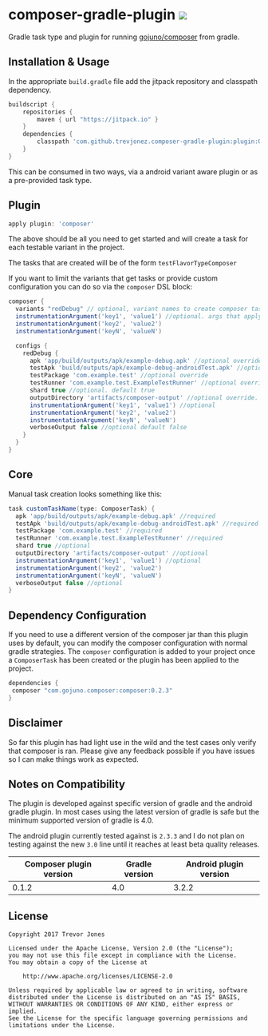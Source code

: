 composer-gradle-plugin [![](https://jitpack.io/v/trevjonez/composer-gradle-plugin.svg)](https://jitpack.io/#trevjonez/composer-gradle-plugin)
====
Gradle task type and plugin for running [gojuno/composer](https://github.com/gojuno/composer) from gradle.

Installation & Usage
--------------------
In the appropriate `build.gradle` file add the jitpack repository and classpath dependency.
```groovy
buildscript {
    repositories {
        maven { url "https://jitpack.io" }
    }
    dependencies {
        classpath 'com.github.trevjonez.composer-gradle-plugin:plugin:0.1.2'
    }
}
```

This can be consumed in two ways, via a android variant aware plugin or as a pre-provided task type.

Plugin
----
```groovy
apply plugin: 'composer'
```
The above should be all you need to get started and will create a task for each testable variant in the project.

The tasks that are created will be of the form `testFlavorTypeComposer`

If you want to limit the variants that get tasks or provide custom configuration you can do so via the `composer` DSL block:
```groovy
composer {
  variants "redDebug" // optional, variant names to create composer tasks for. If empty all testable variants will receive a task.
  instrumentationArgument('key1', 'value1') //optional. args that apply to all created tasks
  instrumentationArgument('key2', 'value2')
  instrumentationArgument('keyN', 'valueN')

  configs { 
    redDebug {
      apk 'app/build/outputs/apk/example-debug.apk' //optional override
      testApk 'build/outputs/apk/example-debug-androidTest.apk' //optional override
      testPackage 'com.example.test' //optional override
      testRunner 'com.example.test.ExampleTestRunner' //optional override
      shard true //optional. default true
      outputDirectory 'artifacts/composer-output' //optional override. default 'build/reports/composer/redDebug'
      instrumentationArgument('key1', 'value1') //optional
      instrumentationArgument('key2', 'value2')
      instrumentationArgument('keyN', 'valueN')
      verboseOutput false //optional default false
    }
  }
}
```

Core
----
Manual task creation looks something like this:
```groovy
task customTaskName(type: ComposerTask) {
  apk 'app/build/outputs/apk/example-debug.apk' //required
  testApk 'build/outputs/apk/example-debug-androidTest.apk' //required
  testPackage 'com.example.test' //required
  testRunner 'com.example.test.ExampleTestRunner' //required
  shard true //optional
  outputDirectory 'artifacts/composer-output' //optional
  instrumentationArgument('key1', 'value1') //optional
  instrumentationArgument('key2', 'value2')
  instrumentationArgument('keyN', 'valueN')
  verboseOutput false //optional
}
```

Dependency Configuration
----
If you need to use a different version of the composer jar than this plugin uses by default, you can modify the composer configuration with normal gradle strategies.
The `composer` configuration is added to your project once a `ComposerTask` has been created or the plugin has been applied to the project.

```groovy
dependencies {
 composer "com.gojuno.composer:composer:0.2.3"
}
```

Disclaimer
----
So far this plugin has had light use in the wild and the test cases only verify that composer is ran.
Please give any feedback possible if you have issues so I can make things work as expected.

Notes on Compatibility
----

The plugin is developed against specific version of gradle and the android gradle plugin.
In most cases using the latest version of gradle is safe but the minimum supported version of gradle is 4.0.

The android plugin currently tested against is `2.3.3` and I do not plan on testing against the new `3.0` line until it reaches at least beta quality releases.

Composer plugin version | Gradle version | Android plugin version
----- | ---- | -----
0.1.2 | 4.0  | 3.2.2

License
-------
    Copyright 2017 Trevor Jones

    Licensed under the Apache License, Version 2.0 (the "License");
    you may not use this file except in compliance with the License.
    You may obtain a copy of the License at

        http://www.apache.org/licenses/LICENSE-2.0

    Unless required by applicable law or agreed to in writing, software
    distributed under the License is distributed on an "AS IS" BASIS,
    WITHOUT WARRANTIES OR CONDITIONS OF ANY KIND, either express or implied.
    See the License for the specific language governing permissions and
    limitations under the License.